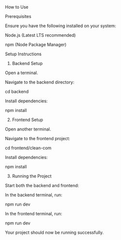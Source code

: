 How to Use

Prerequisites

Ensure you have the following installed on your system:

Node.js (Latest LTS recommended)

npm (Node Package Manager)

Setup Instructions

1. Backend Setup

Open a terminal.

Navigate to the backend directory:

cd backend

Install dependencies:

npm install

2. Frontend Setup

Open another terminal.

Navigate to the frontend project:

cd frontend/clean-com

Install dependencies:

npm install

3. Running the Project

Start both the backend and frontend:

In the backend terminal, run:

npm run dev

In the frontend terminal, run:

npm run dev

Your project should now be running successfully.

